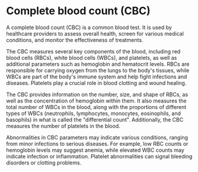 <!--
source: gpt-3 + jph editing
abbr: CBC
tags: tests
-->

# Complete blood count (CBC)

A complete blood count (CBC) is a common blood test. It is used by healthcare providers to assess overall health, screen for various medical conditions, and monitor the effectiveness of treatments.

The CBC measures several key components of the blood, including red blood cells (RBCs), white blood cells (WBCs), and platelets, as well as additional parameters such as hemoglobin and hematocrit levels. RBCs are responsible for carrying oxygen from the lungs to the body's tissues, while WBCs are part of the body's immune system and help fight infections and diseases. Platelets play a crucial role in blood clotting and wound healing.

The CBC provides information on the number, size, and shape of RBCs, as well as the concentration of hemoglobin within them. It also measures the total number of WBCs in the blood, along with the proportions of different types of WBCs (neutrophils, lymphocytes, monocytes, eosinophils, and basophils) in what is called the "differential count". Additionally, the CBC measures the number of platelets in the blood.

Abnormalities in CBC parameters may indicate various conditions, ranging from minor infections to serious diseases. For example, low RBC counts or hemoglobin levels may suggest anemia, while elevated WBC counts may indicate infection or inflammation. Platelet abnormalities can signal bleeding disorders or clotting problems.
